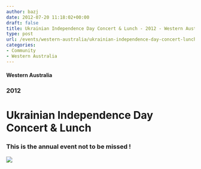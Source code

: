 ```yaml
---
author: bazj
date: 2012-07-20 11:18:02+00:00
draft: false
title: Ukrainian Independence Day Concert & Lunch - 2012 - Western Australia
type: post
url: /events/western-australia/ukrainian-independence-day-concert-lunch-2012-western-australia/
categories:
- Community
- Western Australia
---
```


#### Western Australia




### 2012




# Ukrainian Independence Day Concert & Lunch




### This is the annual event not to be missed !




[![](http://www.ozeukes.com/wp-content/uploads/2012/07/2012-Independence-Day-Lunch-r.jpg)
](http://www.ozeukes.com/wp-content/uploads/2012/07/2012-Independence-Day-Lunch-r.jpg)
